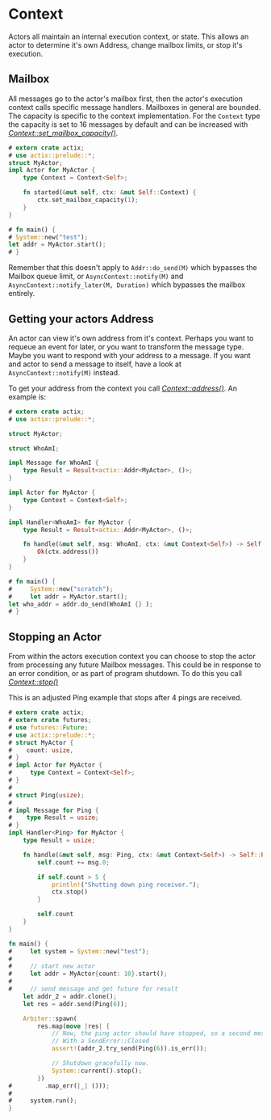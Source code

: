 # Context

Actors all maintain an internal execution context, or state. This
allows an actor to determine it's own Address, change mailbox limits,
or stop it's execution.

## Mailbox

All messages go to the actor's mailbox first, then the actor's execution context
calls specific message handlers. Mailboxes in general are bounded. The capacity is
specific to the context implementation. For the `Context`  type the capacity is set to
16 messages by default and can be increased with
[*Context::set_mailbox_capacity()*](../actix/struct.Context.html#method.set_mailbox_capacity).

```rust
# extern crate actix;
# use actix::prelude::*;
struct MyActor;
impl Actor for MyActor {
    type Context = Context<Self>;

    fn started(&mut self, ctx: &mut Self::Context) {
        ctx.set_mailbox_capacity(1);
    }
}

# fn main() {
# System::new("test");
let addr = MyActor.start();
# }
```

Remember that this doesn't apply to `Addr::do_send(M)` which bypasses the Mailbox queue limit, or
`AsyncContext::notify(M)` and `AsyncContext::notify_later(M, Duration)` which bypasses the mailbox
entirely.

## Getting your actors Address

An actor can view it's own address from it's context. Perhaps you want to requeue an event for
later, or you want to transform the message type. Maybe you want to respond with your address
to a message. If you want and actor to send a message to itself, have a look at
`AsyncContext::notify(M)` instead.

To get your address from the context you call
[*Context::address()*](../actix/struct.Context.html#method.address). An example is:

```rust
# extern crate actix;
# use actix::prelude::*;

struct MyActor;

struct WhoAmI;

impl Message for WhoAmI {
    type Result = Result<actix::Addr<MyActor>, ()>;
}

impl Actor for MyActor {
    type Context = Context<Self>;
}

impl Handler<WhoAmI> for MyActor {
    type Result = Result<actix::Addr<MyActor>, ()>;

    fn handle(&mut self, msg: WhoAmI, ctx: &mut Context<Self>) -> Self::Result {
        Ok(ctx.address())
    }
}

# fn main() {
#     System::new("scratch");
#     let addr = MyActor.start();
let who_addr = addr.do_send(WhoAmI {} );
# }

```

## Stopping an Actor

From within the actors execution context you can choose to stop the actor from processing
any future Mailbox messages. This could be in response to an error condition, or as part
of program shutdown. To do this you call [*Context::stop()*](../actix/struct.Context.html#method.stop)

This is an adjusted Ping example that stops after 4 pings are received.

```rust
# extern crate actix;
# extern crate futures;
# use futures::Future;
# use actix::prelude::*;
# struct MyActor {
#    count: usize,
# }
# impl Actor for MyActor {
#     type Context = Context<Self>;
# }
#
# struct Ping(usize);
#
# impl Message for Ping {
#    type Result = usize;
# }
impl Handler<Ping> for MyActor {
    type Result = usize;

    fn handle(&mut self, msg: Ping, ctx: &mut Context<Self>) -> Self::Result {
        self.count += msg.0;

        if self.count > 5 {
            println!("Shutting down ping receiver.");
            ctx.stop()
        }

        self.count
    }
}

fn main() {
#     let system = System::new("test");
#
#     // start new actor
#     let addr = MyActor{count: 10}.start();
#
#     // send message and get future for result
    let addr_2 = addr.clone();
    let res = addr.send(Ping(6));

    Arbiter::spawn(
        res.map(move |res| {
            // Now, the ping actor should have stopped, so a second message will fail
            // With a SendError::Closed
            assert!(addr_2.try_send(Ping(6)).is_err());

            // Shutdown gracefully now.
            System::current().stop();
        })
#         .map_err(|_| ()));
#
#     system.run();
}
```


